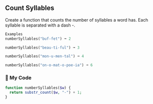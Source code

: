 ## Count Syllables

Create a function that counts the number of syllables a word has. Each syllable is separated with a dash -.
```php
Examples
numberSyllables("buf-fet") ➞ 2

numberSyllables("beau-ti-ful") ➞ 3

numberSyllables("mon-u-men-tal") ➞ 4

numberSyllables("on-o-mat-o-poe-ia") ➞ 6
```
### 🍃 My Code
```php
function numberSyllables($w) {
  return substr_count($w, "-") + 1;
}
```
